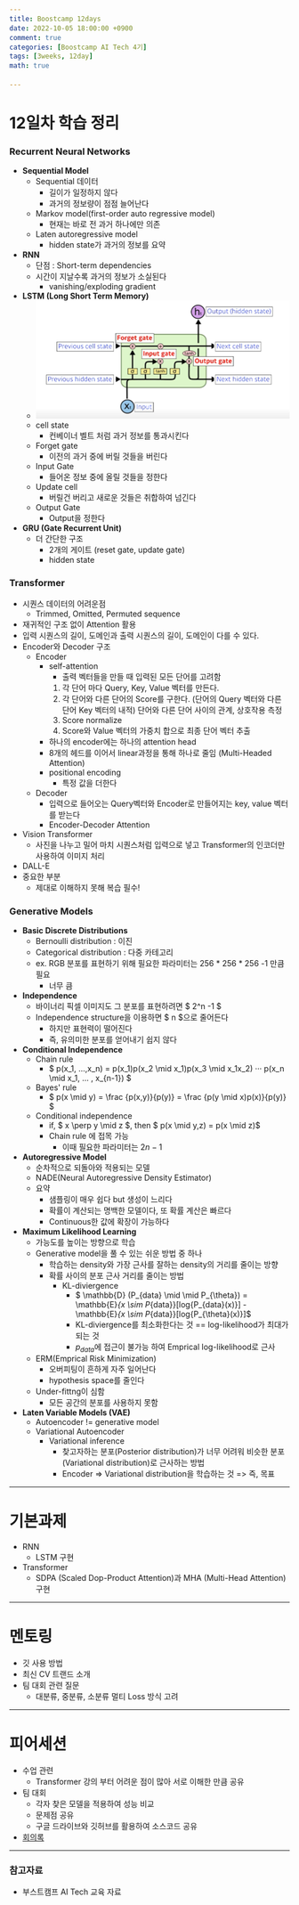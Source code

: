 ```yaml
---
title: Boostcamp 12days
date: 2022-10-05 18:00:00 +0900
comment: true
categories: [Boostcamp AI Tech 4기]
tags: [3weeks, 12day]
math: true

---
```

# 12일차 학습 정리

<h3 data-toc-skip> Recurrent Neural Networks </h3>

- **Sequential Model**
  - Sequential 데이터
    - 길이가 일정하지 않다
    - 과거의 정보량이 점점 늘어난다
  - Markov model(first-order auto regressive model)
    - 현재는 바로 전 과거 하나에만 의존
  - Laten autoregressive model
    - hidden state가 과거의 정보를 요약
- **RNN**
  - 단점 : Short-term dependencies
  - 시간이 지날수록 과거의 정보가 소실된다
    - vanishing/exploding gradient
- **LSTM (Long Short Term Memory)**
  - ![LSTM 구조](../img/post/boostcamp_12days_img_1.png)
  - cell state
    - 컨베이너 벨트 처럼 과거 정보를 통과시킨다
  - Forget gate
    - 이전의 과거 중에 버릴 것들을 버린다
  - Input Gate
    - 들어온 정보 중에 올릴 것들을 정한다
  - Update cell
    - 버릴건 버리고 새로운 것들은 취합하여 넘긴다
  - Output Gate
    - Output을 정한다
- **GRU (Gate Recurrent Unit)**
  - 더 간단한 구조
    - 2개의 게이트 (reset gate, update gate)
    - hidden state

<h3 data-toc-skip> Transformer </h3>

- 시퀀스 데이터의 어려운점
  - Trimmed, Omitted, Permuted sequence
- 재귀적인 구조 없이 Attention 활용
- 입력 시퀀스의 길이, 도메인과 출력 시퀀스의 길이, 도메인이 다를 수 있다.
- Encoder와 Decoder 구조
  - Encoder
    - self-attention
      - 출력 벡터들을 만들 때 입력된 모든 단어를 고려함
      1. 각 단어 마다 Query, Key, Value 벡터를 만든다.
      2. 각 단어와 다른 단어의 Score를 구한다. (단어의 Query 벡터와 다른 단어 Key 벡터의 내적)
      단어와 다른 단어 사이의 관계, 상호작용 측정
      3. Score normalize
      4. Score와 Value 벡터의 가중치 합으로 최종 단어 벡터 추출
    - 하나의 encoder에는 하나의 attention head
    - 8개의 헤드를 이어서 linear과정을 통해 하나로 줄임 (Multi-Headed Attention)
    - positional encoding
      - 특정 값을 더한다
  - Decoder
    - 입력으로 들어오는 Query벡터와 Encoder로 만들어지는 key, value 벡터를 받는다
    - Encoder-Decoder Attention
- Vision Transformer
  - 사진을 나누고 밀어 마치 시퀀스처럼 입력으로 넣고 Transformer의 인코더만 사용하여 이미지 처리
- DALL-E
- 중요한 부분
  - 제대로 이해하지 못해 복습 필수!

<h3 data-toc-skip> Generative Models </h3>

- **Basic Discrete Distributions**
  - Bernoulli distribution : 이진
  - Categorical distribution : 다중 카테고리
  - ex. RGB 분포를 표현하기 위해 필요한 파라미터는 256 * 256 * 256 -1 만큼 필요
    - 너무 큼
- **Independence**
  - 바이너리 픽셀 이미지도 그 분포를 표현하려면 $ 2^n -1 $ 
  - Independence structure을 이용하면 $ n $으로 줄어든다
    - 하지만 표현력이 떨어진다
    - 즉, 유의미한 분포를 얻어내기 쉽지 않다
- **Conditional Independence**
  - Chain rule
    - $ p(x_1, ...,x_n) = p(x_1)p(x_2 \mid x_1)p(x_3 \mid x_1x_2) ··· p(x_n \mid x_1, ... , x_{n-1}) $
  - Bayes' rule
    - $ p(x \mid y) = \frac {p(x,y)}{p(y)} = \frac {p(y \mid x)p(x)}{p(y)}  $
  - Conditional independence
    - if, $ x \perp y \mid z $, then $ p(x \mid y,z) = p(x \mid z)$
    - Chain rule 에 접목 가능
      - 이때 필요한 파라미터는 $2n -1$
- **Autoregressive Model**
  - 순차적으로 되돌아와 적용되는 모델
  - NADE(Neural Autoregressive Density Estimator)
  - 요약
    - 샘플링이 매우 쉽다 but 생성이 느리다
    - 확률이 계산되는 명백한 모델이다, 또 확률 계산은 빠르다
    - Continuous한 값에 확장이 가능하다
- **Maximum Likelihood Learning**
  - 가능도를 높이는 방향으로 학습
  - Generative model을 풀 수 있는 쉬운 방법 중 하나
    - 학습하는 density와 가장 근사를 잘하는 density의 거리를 줄이는 방향
    - 확률 사이의 분포 근사 거리를 줄이는 방법
      - KL-diviergence
        - $ \mathbb{D} (P_{data} \mid \mid  P_{\theta}) = \mathbb{E}_{x \sim P_{data}}[log{P_{data}(x)}] - \mathbb{E}_{x \sim P_{data}}[log{P_{\theta}(x)}]$
        - KL-diviergence를 최소화한다는 것 == log-likelihood가 최대가 되는 것
        - $p_{data}$에 접근이 불가능 하여 Emprical log-likelihood로 근사
  - ERM(Emprical Risk Minimization)
    - 오버피팅이 흔하게 자주 일어난다
    - hypothesis space를 줄인다
  - Under-fittng이 심함
    - 모든 공간의 분포를 사용하지 못함
- **Laten Variable Models (VAE)**
  - Autoencoder != generative model
  - Variational Autoencoder
    - Variational inference
      - 찾고자하는 분포(Posterior distribution)가 너무 어려워 비슷한 분포(Variational distribution)로 근사하는 방법
      - Encoder => Variational distribution을 학습하는 것 => 즉, 목표

---

# 기본과제
- RNN
  - LSTM 구현
- Transformer
  - SDPA (Scaled Dop-Product Attention)과 MHA (Multi-Head Attention) 구현

---

# 멘토링
- 깃 사용 방법
- 최신 CV 트랜드 소개
- 팀 대회 관련 질문
  - 대분류, 중분류, 소분류 멀티 Loss 방식 고려

---

# 피어세션
- 수업 관련
  - Transformer 강의 부터 어려운 점이 많아 서로 이해한 만큼 공유
- 팀 대회
  - 각자 찾은 모델을 적용하여 성능 비교
  - 문제점 공유
  - 구글 드라이브와 깃허브를 활용하여 소스코드 공유
- [회의록](https://night-eustoma-5f3.notion.site/10-05-f4f3eb3641914b378ce10650e2e30cf1)


---

### 참고자료
- 부스트캠프 AI Tech 교육 자료